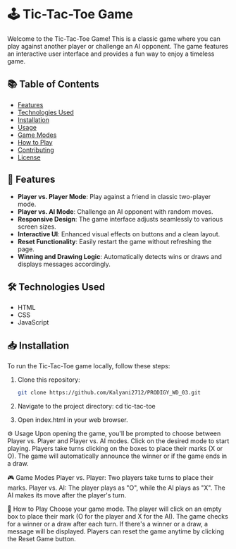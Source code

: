 # 🕹️ Tic-Tac-Toe Game

Welcome to the Tic-Tac-Toe Game! This is a classic game where you can play against another player or challenge an AI opponent.
The game features an interactive user interface and provides a fun way to enjoy a timeless game.

## 📚 Table of Contents

- [Features](#features)
- [Technologies Used](#technologies-used)
- [Installation](#installation)
- [Usage](#usage)
- [Game Modes](#game-modes)
- [How to Play](#how-to-play)
- [Contributing](#contributing)
- [License](#license)

## 🌟 Features

- **Player vs. Player Mode**: Play against a friend in classic two-player mode.
- **Player vs. AI Mode**: Challenge an AI opponent with random moves.
- **Responsive Design**: The game interface adjusts seamlessly to various screen sizes.
- **Interactive UI**: Enhanced visual effects on buttons and a clean layout.
- **Reset Functionality**: Easily restart the game without refreshing the page.
- **Winning and Drawing Logic**: Automatically detects wins or draws and displays messages accordingly.

## 🛠️ Technologies Used

- HTML
- CSS
- JavaScript

## 📥 Installation

To run the Tic-Tac-Toe game locally, follow these steps:

1. Clone this repository:
   ```bash
   git clone https://github.com/Kalyani2712/PRODIGY_WD_03.git
   
2. Navigate to the project directory:
cd tic-tac-toe

4. Open index.html in your web browser.

⚙️ Usage
Upon opening the game, you'll be prompted to choose between Player vs. Player and Player vs. AI modes.
Click on the desired mode to start playing.
Players take turns clicking on the boxes to place their marks (X or O).
The game will automatically announce the winner or if the game ends in a draw.

🎮 Game Modes
Player vs. Player: Two players take turns to place their marks.
Player vs. AI: The player plays as "O", while the AI plays as "X". The AI makes its move after the player's turn.


📜 How to Play
Choose your game mode.
The player will click on an empty box to place their mark (O for the player and X for the AI).
The game checks for a winner or a draw after each turn.
If there's a winner or a draw, a message will be displayed.
Players can reset the game anytime by clicking the Reset Game button.
